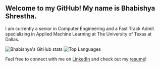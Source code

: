 ## Welcome to my GitHub! My name is Bhabishya Shrestha.

I am currently a senior in Computer Engineering and a Fast Track Admit specializing in Applied Machine Learning at The University of Texas at Dallas.

![Bhabishya's GitHub stats](https://github-readme-stats.vercel.app/api?username=bhabishya-shrestha&show_icons=true&theme=dark&show=reviews,discussions_started,discussions_answered,prs_merged,prs_merged_percentage)         ![Top Languages](https://github-readme-stats.vercel.app/api/top-langs/?username=bhabishya-shrestha&size_weight=0.5&count_weight=0.5&theme=dark)

Feel free to connect with me on [LinkedIn](https://www.linkedin.com/in/shrestha-bhabishya/) and check out my [resume](https://www.linkedin.com/in/shrestha-bhabishya/overlay/1705186646406/single-media-viewer/?profileId=ACoAADTuBEMB8XPGOdGrJHJKxsgnheNFTH0mxlA)!
